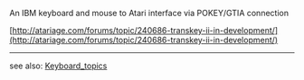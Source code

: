 An IBM keyboard and mouse to Atari interface via POKEY/GTIA connection  
  
[http://atariage.com/forums/topic/240686-transkey-ii-in-development/](http://atariage.com/forums/topic/240686-transkey-ii-in-development/)  
  
---
see also: [Keyboard_topics](../Keyboard_topics/index.md)  
